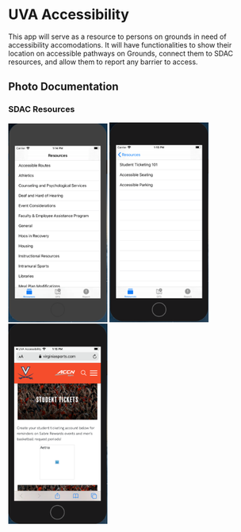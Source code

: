 # UVA Accessibility
This app will serve as a resource to persons on grounds in need of accessibility accomodations. It will have functionalities to show their location on accessible pathways on Grounds, connect them to SDAC resources, and allow them to report any barrier to access.

## Photo Documentation

### SDAC Resources
<img src="/ResourcePage1.png" width="200"> <img src="/ResourcePage2.png" width="200"> <img src="/ResourcePage3.png" width="200">

